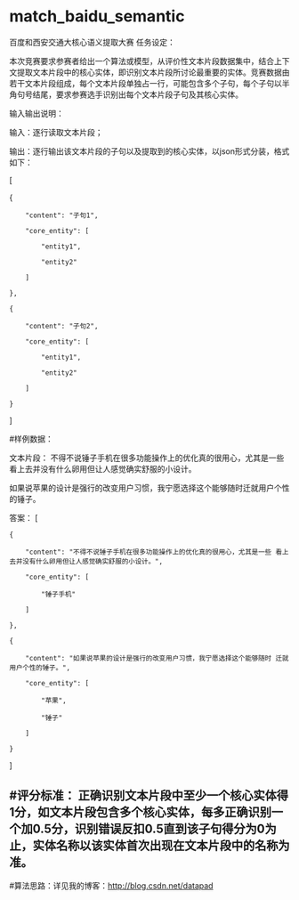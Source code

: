 # match_baidu_semantic
百度和西安交通大核心语义提取大赛
任务设定：

 本次竞赛要求参赛者给出一个算法或模型，从评价性文本片段数据集中，结合上下文提取文本片段中的核心实体，即识别文本片段所讨论最重要的实体。竞赛数据由若干文本片段组成，每个文本片段单独占一行，可能包含多个子句，每个子句以半角句号结尾，要求参赛选手识别出每个文本片段子句及其核心实体。

输入输出说明：

输入：逐行读取文本片段；

输出：逐行输出该文本片段的子句以及提取到的核心实体，以json形式分装，格式如下：

[

 {

        "content": "子句1",

        "core_entity": [

            "entity1",

            "entity2"

        ]

    },

    {

        "content": "子句2",

        "core_entity": [

            "entity1",

            "entity2"

        ]

    }

  ]


#样例数据：

文本片段：
不得不说锤子手机在很多功能操作上的优化真的很用心，尤其是一些看上去并没有什么卵用但让人感觉确实舒服的小设计。

如果说苹果的设计是强行的改变用户习惯，我宁愿选择这个能够随时迁就用户个性的锤子。

答案：
 [

    {

        "content": "不得不说锤子手机在很多功能操作上的优化真的很用心，尤其是一些 看上去并没有什么卵用但让人感觉确实舒服的小设计。",

        "core_entity": [

            "锤子手机"

        ]

    },

    {

        "content": "如果说苹果的设计是强行的改变用户习惯，我宁愿选择这个能够随时 迁就用户个性的锤子。",

        "core_entity": [

            "苹果",

            "锤子"

        ]

    }

]

#评分标准：
正确识别文本片段中至少一个核心实体得1分，如文本片段包含多个核心实体，每多正确识别一个加0.5分，识别错误反扣0.5直到该子句得分为0为止，实体名称以该实体首次出现在文本片段中的名称为准。
----------------------------------------------------------------------------------------------------------------------------------------
#算法思路：详见我的博客：http://blog.csdn.net/datapad
